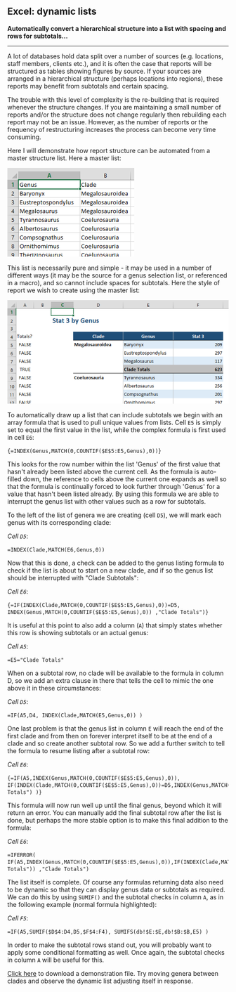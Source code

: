 ## Excel: dynamic lists

**Automatically convert a hierarchical structure into a list with spacing and
rows for subtotals...**

---

A lot of databases hold data split over a number of sources (e.g. locations,
staff members, clients etc.), and it is often the case that reports will be
structured as tables showing figures by source. If your sources are arranged in
a hierarchical structure (perhaps locations into regions), these reports may
benefit from subtotals and certain spacing.

The trouble with this level of complexity is the re-building that is required
whenever the structure changes. If you are maintaining a small number of reports
and/or the structure does not change regularly then rebuilding each report may
not be an issue. However, as the number of reports or the frequency of
restructuring increases the process can become very time consuming.

Here I will demonstrate how report structure can be automated from a master
structure list. Here a master list:

![](static/Dynamic_Lists_4.png)

This list is necessarily pure and simple - it may be used in a number of
different ways (it may be the source for a genus selection list, or referenced
in a macro), and so cannot include spaces for subtotals. Here the style of
report we wish to create using the master list:

![](static/Dynamic_Lists_3.png)

To automatically draw up a list that can include subtotals we begin with an
array formula that is used to pull unique values from lists. Cell `E5` is simply
set to equal the first value in the list, while the complex formula is first
used in cell `E6`:

```text
{=INDEX(Genus,MATCH(0,COUNTIF($E$5:E5,Genus),0))}
```

This looks for the row number within the list 'Genus' of the first value that
hasn't already been listed above the current cell. As the formula is auto-filled
down, the reference to cells above the current one expands as well so that the
formula is continually forced to look further through 'Genus' for a value that
hasn't been listed already. By using this formula we are able to interrupt the
genus list with other values such as a row for subtotals.

To the left of the list of genera we are creating (cell `D5`), we will mark each
genus with its corresponding clade:

_Cell `D5`_:

```text
=INDEX(Clade,MATCH(E6,Genus,0))
```

Now that this is done, a check can be added to the genus listing formula to
check if the list is about to start on a new clade, and if so the genus list
should be interrupted with "Clade Subtotals":

_Cell `E6`_:

```text
{=IF(INDEX(Clade,MATCH(0,COUNTIF($E$5:E5,Genus),0))=D5, INDEX(Genus,MATCH(0,COUNTIF($E$5:E5,Genus),0)) ,"Clade Totals")}
```

It is useful at this point to also add a column (`A`) that simply states whether
this row is showing subtotals or an actual genus:

_Cell `A5`_:

```text
=E5="Clade Totals"
```

When on a subtotal row, no clade will be available to the formula in column D,
so we add an extra clause in there that tells the cell to mimic the one above it
in these circumstances:

_Cell `D5`_:

```text
=IF(A5,D4, INDEX(Clade,MATCH(E5,Genus,0)) )
```

One last problem is that the genus list in column `E` will reach the end of the
first clade and from then on forever interpret itself to be at the end of a
clade and so create another subtotal row. So we add a further switch to tell the
formula to resume listing after a subtotal row:

_Cell `E6`_:

```text
{=IF(A5,INDEX(Genus,MATCH(0,COUNTIF($E$5:E5,Genus),0)), IF(INDEX(Clade,MATCH(0,COUNTIF($E$5:E5,Genus),0))=D5,INDEX(Genus,MATCH(0,COUNTIF($E$5:E5,Genus),0)),"Clade Totals") )}
```

This formula will now run well up until the final genus, beyond which it will
return an error. You can manually add the final subtotal row after the list is
done, but perhaps the more stable option is to make this final addition to the
formula:

_Cell `E6`_:

```text
=IFERROR( IF(A5,INDEX(Genus,MATCH(0,COUNTIF($E$5:E5,Genus),0)),IF(INDEX(Clade,MATCH(0,COUNTIF($E$5:E5,Genus),0))=D5,INDEX(Genus,MATCH(0,COUNTIF($E$5:E5,Genus),0)),"Clade Totals")) ,"Clade Totals")
```

The list itself is complete. Of course any formulas returning data also need to
be dynamic so that they can display genus data or subtotals as required. We can
do this by using `SUMIF()` and the subtotal checks in column `A`, as in the
following example (normal formula highlighted):

_Cell `F5`_:

```text
=IF(A5,SUMIF($D$4:D4,D5,$F$4:F4), SUMIFS(db!$E:$E,db!$B:$B,E5) )
```

In order to make the subtotal rows stand out, you will probably want to apply
some conditional formatting as well. Once again, the subtotal checks in column
`A` will be useful for this.

[Click here](static/Dynamic_Lists.xlsx) to download a demonstration file. Try
moving genera between clades and observe the dynamic list adjusting itself in
response.

